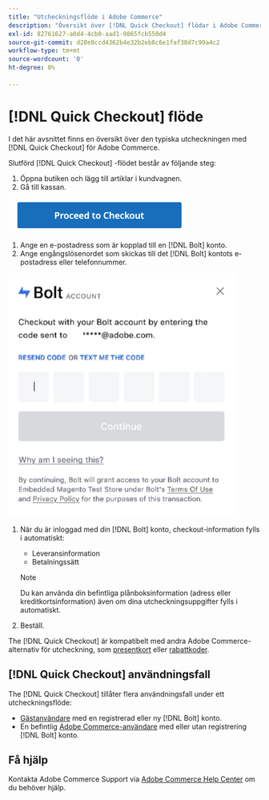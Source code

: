 ```yaml
---
title: "Utcheckningsflöde i Adobe Commerce"
description: "Översikt över [!DNL Quick Checkout] flödar i Adobe Commerce."
exl-id: 82761627-a0d4-4cb0-aad1-9865fcb550d4
source-git-commit: d28e8ccd4362b4e32b2eb8c6e1faf38d7c99a4c2
workflow-type: tm+mt
source-wordcount: '0'
ht-degree: 0%

---
```


# [!DNL Quick Checkout] flöde

I det här avsnittet finns en översikt över den typiska utcheckningen med [!DNL Quick Checkout] för Adobe Commerce.

Slutförd [!DNL Quick Checkout] -flödet består av följande steg:

1. Öppna butiken och lägg till artiklar i kundvagnen.
1. Gå till kassan.

![Utcheckning](assets/proceed-checkout.png)

1. Ange en e-postadress som är kopplad till en [!DNL Bolt] konto.
1. Ange engångslösenordet som skickas till det [!DNL Bolt] kontots e-postadress eller telefonnummer.

![Popup-fönster för engångslösenord](assets/pop-up.png)

1. När du är inloggad med din [!DNL Bolt] konto, checkout-information fylls i automatiskt:

   - Leveransinformation
   - Betalningssätt

   >[!NOTE]
   >
   > Du kan använda din befintliga plånboksinformation (adress eller kreditkortsinformation) även om dina utcheckningsuppgifter fylls i automatiskt.

1. Beställ.

The [!DNL Quick Checkout] är kompatibelt med andra Adobe Commerce-alternativ för utcheckning, som [presentkort](https://docs.magento.com/user-guide/catalog/product-gift-card.html) eller [rabattkoder](https://docs.magento.com/user-guide/marketing/price-rules-cart-coupon.html).

## [!DNL Quick Checkout] användningsfall

The [!DNL Quick Checkout] tillåter flera användningsfall under ett utcheckningsflöde:

- [Gästanvändare](../quick-checkout/checkout-bolt.md) med en registrerad eller ny [!DNL Bolt] konto.
- En befintlig [Adobe Commerce-användare](../quick-checkout/checkout-adobe-commerce.md) med eller utan registrering [!DNL Bolt] konto.

## Få hjälp

Kontakta Adobe Commerce Support via [Adobe Commerce Help Center](https://experienceleague.adobe.com/docs/commerce-knowledge-base/kb/overview.html) om du behöver hjälp.
